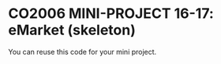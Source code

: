 <link rel='stylesheet' href='web/swiss.css'/>

# CO2006 MINI-PROJECT 16-17: eMarket (skeleton)

You can reuse this code for your mini project.
